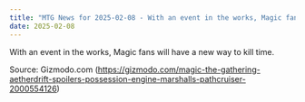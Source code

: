 ```yaml
---
title: "MTG News for 2025-02-08 - With an event in the works, Magic fans will have a..."
date: 2025-02-08
---
```


With an event in the works, Magic fans will have a new way to kill time.

Source: Gizmodo.com (https://gizmodo.com/magic-the-gathering-aetherdrift-spoilers-possession-engine-marshalls-pathcruiser-2000554126)
